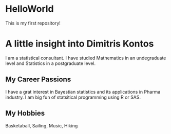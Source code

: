 # HelloWorld
This is my first repository!

# A little insight into Dimitris Kontos
I am a statistical consultant. I have studied Mathematics in an undegraduate level and Statistics in a postgraduate level.

## My Career Passions
I have a grat interest in Bayestian statistics and its applications in Pharma industry. I am big fun of statsitical programming using R or SAS.

## My Hobbies
Basketaball, Sailing, Music, Hiking
